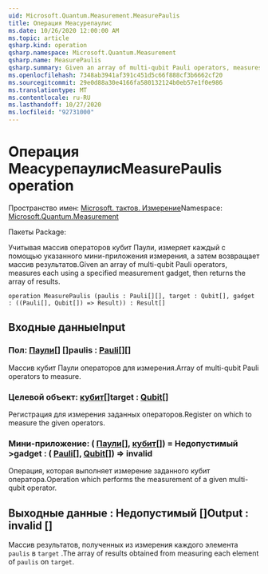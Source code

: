 ```yaml
---
uid: Microsoft.Quantum.Measurement.MeasurePaulis
title: Операция Меасурепаулис
ms.date: 10/26/2020 12:00:00 AM
ms.topic: article
qsharp.kind: operation
qsharp.namespace: Microsoft.Quantum.Measurement
qsharp.name: MeasurePaulis
qsharp.summary: Given an array of multi-qubit Pauli operators, measures each using a specified measurement gadget, then returns the array of results.
ms.openlocfilehash: 7348ab3941af391c451d5c66f888cf3b6662cf20
ms.sourcegitcommit: 29e0d88a30e4166fa580132124b0eb57e1f0e986
ms.translationtype: MT
ms.contentlocale: ru-RU
ms.lasthandoff: 10/27/2020
ms.locfileid: "92731000"
---
```

# <a name="measurepaulis-operation"></a><span data-ttu-id="725c9-102">Операция Меасурепаулис</span><span class="sxs-lookup"><span data-stu-id="725c9-102">MeasurePaulis operation</span></span>

<span data-ttu-id="725c9-103">Пространство имен: [Microsoft. тактов. Измерение](xref:Microsoft.Quantum.Measurement)</span><span class="sxs-lookup"><span data-stu-id="725c9-103">Namespace: [Microsoft.Quantum.Measurement](xref:Microsoft.Quantum.Measurement)</span></span>

<span data-ttu-id="725c9-104">Пакеты [](https://nuget.org/packages/)</span><span class="sxs-lookup"><span data-stu-id="725c9-104">Package: [](https://nuget.org/packages/)</span></span>


<span data-ttu-id="725c9-105">Учитывая массив операторов кубит Паули, измеряет каждый с помощью указанного мини-приложения измерения, а затем возвращает массив результатов.</span><span class="sxs-lookup"><span data-stu-id="725c9-105">Given an array of multi-qubit Pauli operators, measures each using a specified measurement gadget, then returns the array of results.</span></span>

```qsharp
operation MeasurePaulis (paulis : Pauli[][], target : Qubit[], gadget : ((Pauli[], Qubit[]) => Result)) : Result[]
```


## <a name="input"></a><span data-ttu-id="725c9-106">Входные данные</span><span class="sxs-lookup"><span data-stu-id="725c9-106">Input</span></span>

### <a name="paulis--pauli"></a><span data-ttu-id="725c9-107">Пол: [Паули](xref:microsoft.quantum.lang-ref.pauli)[] []</span><span class="sxs-lookup"><span data-stu-id="725c9-107">paulis : [Pauli](xref:microsoft.quantum.lang-ref.pauli)[][]</span></span>

<span data-ttu-id="725c9-108">Массив кубит Паули операторов для измерения.</span><span class="sxs-lookup"><span data-stu-id="725c9-108">Array of multi-qubit Pauli operators to measure.</span></span>


### <a name="target--qubit"></a><span data-ttu-id="725c9-109">Целевой объект: [кубит](xref:microsoft.quantum.lang-ref.qubit)[]</span><span class="sxs-lookup"><span data-stu-id="725c9-109">target : [Qubit](xref:microsoft.quantum.lang-ref.qubit)[]</span></span>

<span data-ttu-id="725c9-110">Регистрация для измерения заданных операторов.</span><span class="sxs-lookup"><span data-stu-id="725c9-110">Register on which to measure the given operators.</span></span>


### <a name="gadget--pauliqubit--__invalidresult__"></a><span data-ttu-id="725c9-111">Мини-приложение: ( [Паули](xref:microsoft.quantum.lang-ref.pauli)[], [кубит](xref:microsoft.quantum.lang-ref.qubit)[]) __= <Result> Недопустимый__ ></span><span class="sxs-lookup"><span data-stu-id="725c9-111">gadget : ( [Pauli](xref:microsoft.quantum.lang-ref.pauli)[], [Qubit](xref:microsoft.quantum.lang-ref.qubit)[]) => __invalid<Result>__</span></span> 

<span data-ttu-id="725c9-112">Операция, которая выполняет измерение заданного кубит оператора.</span><span class="sxs-lookup"><span data-stu-id="725c9-112">Operation which performs the measurement of a given multi-qubit operator.</span></span>



## <a name="output--__invalidresult__"></a><span data-ttu-id="725c9-113">Выходные данные __: <Result> Недопустимый__ []</span><span class="sxs-lookup"><span data-stu-id="725c9-113">Output : __invalid<Result>__ []</span></span>

<span data-ttu-id="725c9-114">Массив результатов, полученных из измерения каждого элемента `paulis` в `target` .</span><span class="sxs-lookup"><span data-stu-id="725c9-114">The array of results obtained from measuring each element of `paulis` on `target`.</span></span>